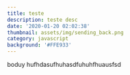 ```yaml
---
title: teste
description: teste desc
date: '2020-01-20 02:02:38'
thumbnail: assets/img/sending_back.png
category: javascript
background: '#FFE933'
---
```

boduy hufhdasufhuhasdfuhuhfhuausfsd
